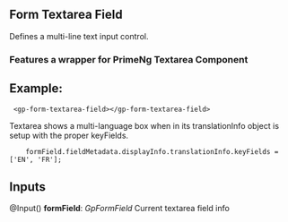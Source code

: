 ## Form Textarea Field
Defines a multi-line text input control.

### Features a wrapper for PrimeNg Textarea Component

## Example:

```
 <gp-form-textarea-field></gp-form-textarea-field>
```

Textarea shows a multi-language box when in its translationInfo object is setup with the proper keyFields.

```
    formField.fieldMetadata.displayInfo.translationInfo.keyFields = ['EN', 'FR'];
```

## Inputs 

@Input() **formField**: *GpFormField* Current textarea field info
